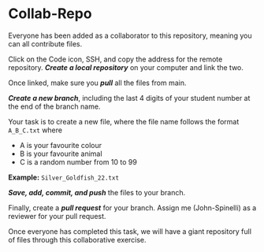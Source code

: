 # Collab-Repo

Everyone has been added as a collaborator to this repository, meaning you can all contribute files.

Click on the Code icon, SSH, and copy the address for the remote repository. **_Create a local repository_**
on your computer and link the two.

Once linked, make sure you **_pull_** all the files from main.

**_Create a new branch_**, including the last 4 digits of your student number at the end of the branch name.

Your task is to create a new file, where the file name follows the format `A_B_C.txt` where 
- A is your favourite colour
- B is your favourite animal
- C is a random number from 10 to 99

**Example:**
`Silver_Goldfish_22.txt`

**_Save, add, commit, and push_** the files to your branch.

Finally, create a **_pull request_** for your branch. Assign me (John-Spinelli) as a reviewer for your pull request.

Once everyone has completed this task, we will have a giant repository full of files through this collaborative exercise.
